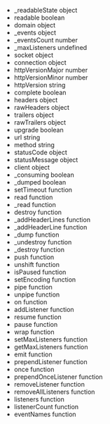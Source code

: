 

- _readableState 	object
- readable 		boolean
- domain 		object
- _events 		object
- _eventsCount 	number
- _maxListeners 	undefined
- socket 		object
- connection 	object
- httpVersionMajor  number
- httpVersionMinor  number
- httpVersion 	string
- complete 	boolean
- headers 		object
- rawHeaders 	object
- trailers 		object
- rawTrailers 	object
- upgrade 		boolean
- url 		string
- method 		string
- statusCode 	object
- statusMessage  	object
- client	 	object
- _consuming 	boolean
- _dumped 	boolean
- setTimeout 	function
- read 		function
- _read 		function
- destroy 		function
- _addHeaderLines 	function
- _addHeaderLine 	function
- _dump 		function
- _undestroy 	function
- _destroy 		function
- push		function
- unshift 		function
- isPaused 		function
- setEncoding 	function
- pipe 		function
- unpipe 		function
- on 		function
- addListener 	function
- resume 		function
- pause 		function
- wrap 		function
- setMaxListeners 	function
- getMaxListeners	function
- emit 		function
- prependListener 	function
- once 		function
- prependOnceListener 	function
- removeListener 	function
- removeAllListeners 	function
- listeners 		function
- listenerCount 	function
- eventNames 	function

